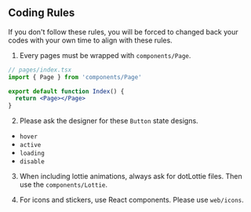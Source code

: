 ## Coding Rules

If you don't follow these rules, you will be forced to changed back your codes with your own time to align with these rules.

1. Every pages must be wrapped with `components/Page`.

```jsx
// pages/index.tsx
import { Page } from 'components/Page'

export default function Index() {
  return <Page></Page>
}
```

2. Please ask the designer for these `Button` state designs.

- `hover`
- `active`
- `loading`
- `disable`

3. When including lottie animations, always ask for dotLottie files. Then use the `components/Lottie`.

4. For icons and stickers, use React components. Please use `web/icons`.
